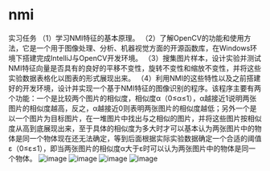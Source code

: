 # nmi

实习任务
（1）学习NMI特征的基本原理。
（2）了解OpenCV的功能和使用方法，它是一个用于图像处理、分析、机器视觉方面的开源函数库，在Windows环境下搭建完成IntelliJ与OpenCV开发环境。
（3）搜集图片样本，设计实验并测试NMI特征向量是否具有的良好的平移不变性，旋转不变性和缩放不变性，并将这些实验数据表格化以图表的形式展现出来。
（4）利用NMI的这些特性以及之前搭建好的开发环境，设计并实现一个基于NMI特征的图像识别的程序。该程序主要有两个功能：一个是比较两个图片的相似度，相似度α（0≤α≤1），α越接近1说明两张图片的相似度越高，反之，α越接近0则表明两张图片的相似度越低；另外一个是以一个图片为目标图片，在一堆图片中找出与之相似的图片，并将这些图片按相似度从高到底展现出来，至于具体的相似度为多大时才可以基本认为两张图片中的物体是同一个物体现在还无法确定，等到后面根据实际实验数据确定一个合适的阈值ε（0≤ε≤1），即当两张图片的相似度α大于ε时可以认为两张图片中的物体是同一个物体。
![image](https://github.com/xueweidongdong/nmi/blob/master/picture/%E5%AE%9E%E9%AA%8C%E6%88%AA%E5%9B%BE1.png)
![image](https://github.com/xueweidongdong/nmi/blob/master/picture/%E5%AE%9E%E9%AA%8C%E6%88%AA%E5%9B%BE2.png)
![image](https://github.com/xueweidongdong/nmi/blob/master/picture/%E5%AE%9E%E9%AA%8C%E6%88%AA%E5%9B%BE0.png)
![image](https://github.com/xueweidongdong/nmi/blob/master/picture/%E5%AE%9E%E9%AA%8C%E6%88%AA%E5%9B%BE4.png)
